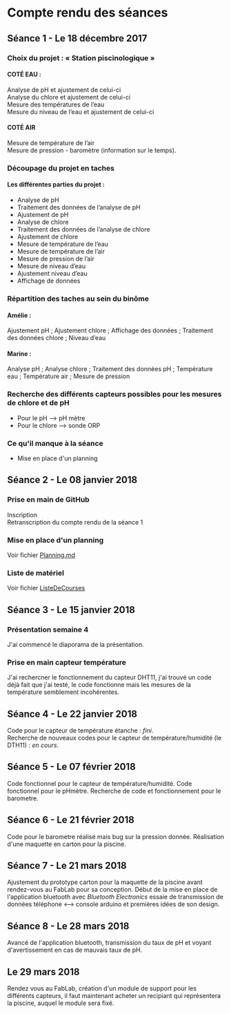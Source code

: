 # Compte rendu des séances 

## Séance 1 - Le 18 décembre 2017

### Choix du projet : « Station piscinologique » 

#### COTÉ EAU :                                                              
Analyse de pH et ajustement de celui-ci                                 
Analyse du chlore et ajustement de celui-ci   
Mesure des températures de l’eau   
Mesure du niveau de l’eau et ajustement de celui-ci 

#### COTÉ AIR  
Mesure de température de l’air  
Mesure de pression - baromètre (information sur le temps).

### Découpage du projet en taches
#### Les différentes parties du projet :
- Analyse de pH 
- Traitement des données de l’analyse de pH
- Ajustement de pH 
- Analyse de chlore
- Traitement des données de l’analyse de chlore
- Ajustement de chlore
- Mesure de température de l’eau
- Mesure de température de l’air 
- Mesure de pression de l’air
- Mesure de niveau d’eau 
- Ajustement niveau d’eau
- Affichage de données

### Répartition des taches au sein du binôme
#### Amélie :
Ajustement pH ; Ajustement chlore ; Affichage des données ; Traitement des données chlore ; Niveau d’eau  

#### Marine :
Analyse pH ; Analyse chlore ; Traitement des données pH ; Température eau ; Température air ; Mesure de pression 

### Recherche des différents capteurs possibles pour les mesures de chlore et de pH
- Pour le pH --> pH mètre
- Pour le chlore --> sonde ORP

### Ce qu'il manque à la séance 
- Mise en place d'un planning 


## Séance 2 - Le 08 janvier 2018

### Prise en main de GitHub
Inscription    
Retranscription du compte rendu de la séance 1   

### Mise en place d'un planning 
Voir fichier [Planning.md](https://github.com/Marine13/StationPiscinologique/blob/master/doc/planning.md)

### Liste de matériel
Voir fichier [ListeDeCourses](https://github.com/Marine13/StationPiscinologique/blob/master/doc/ListeDeCourses.md)



## Séance 3 - Le 15 janvier 2018

### Présentation semaine 4 
J'ai commencé le diaporama de la présentation.

### Prise en main capteur température
J'ai rechercner le fonctionnement du capteur DHT11, j'ai trouvé un code déjà fait que j'ai testé, le code fonctionne mais les mesures de la température semblement incohérentes. 


## Séance 4 - Le 22 janvier 2018

Code pour le capteur de température étanche : *fini*.   
Recherche de nouveaux codes pour le capteur de température/humidité (le DTH11) : *en cours*.


## Séance 5 - Le 07 février 2018

Code fonctionnel pour le capteur de température/humidité.
Code fonctionnel pour le pHmètre.
Recherche de code et fonctionnement pour le barometre. 

## Séance 6 - Le 21 février 2018

Code pour le barometre réalisé mais bug sur la pression donnée.
Réalisation d'une maquette en carton pour la piscine. 

## Séance 7 - Le 21 mars 2018

Ajustement du prototype carton pour la maquette de la piscine avant rendez-vous au FabLab pour sa conception. 
Début de la mise en place de l'application bluetooth avec *Bluetooth Electronics* essaie de transmission de données téléphone <--> console arduino et premières idées de son design. 

## Séance 8 - Le 28 mars 2018

Avancé de l'application bluetooth, transmission du taux de pH et voyant d'avertissement en cas de mauvais taux de pH. 

## Le 29 mars 2018 

Rendez vous au FabLab, création d'un module de support pour les différents capteurs, il faut maintenant acheter un recipiant qui représentera la piscine, auquel le module sera fixé. 
